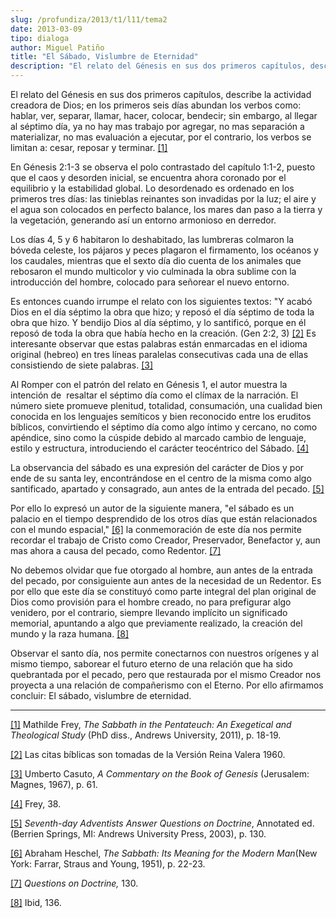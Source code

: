 ```yaml
---
slug: /profundiza/2013/t1/l11/tema2
date: 2013-03-09
tipo: dialoga
author: Miguel Patiño
title: "El Sábado, Vislumbre de Eternidad"
description: "El relato del Génesis en sus dos primeros capítulos, describe la actividad  creadora de Dios; en los primeros seis días abundan los verbos como: hablar,  ver, separar, llamar, hacer, colocar, bendecir; sin embargo, al llegar al  séptimo día, ya no hay mas trabajo por agregar, ..."
---
```


El relato del Génesis en sus dos primeros capítulos, describe la actividad creadora de Dios; en los primeros seis días abundan los verbos como: hablar, ver, separar, llamar, hacer, colocar, bendecir; sin embargo, al llegar al séptimo día, ya no hay mas trabajo por agregar, no mas separación a materializar, no mas evaluación a ejecutar, por el contrario, los verbos se limitan a: cesar, reposar y terminar. [[1]](file:///C:/Users/elifo/Desktop/El%20S%C3%A1bado,%20Vislumbre%20de%20Eternidad.docx#_ftn1 "")

En Génesis 2:1-3 se observa el polo contrastado del capítulo 1:1-2, puesto que el caos y desorden inicial, se encuentra ahora coronado por el equilibrio y la estabilidad global. Lo desordenado es ordenado en los primeros tres días: las tinieblas reinantes son invadidas por la luz; el aire y el agua son colocados en perfecto balance, los mares dan paso a la tierra y la vegetación, generando así un entorno armonioso en derredor.

Los días 4, 5 y 6 habitaron lo deshabitado, las lumbreras colmaron la bóveda celeste, los pájaros y peces plagaron el firmamento, los océanos y los caudales, mientras que el sexto día dio cuenta de los animales que rebosaron el mundo multicolor y vio culminada la obra sublime con la introducción del hombre, colocado para señorear el nuevo entorno.

Es entonces cuando irrumpe el relato con los siguientes textos: "Y acabó Dios en el día séptimo la obra que hizo; y reposó el día séptimo de toda la obra que hizo. Y bendijo Dios al día séptimo, y lo santificó, porque en él reposó de toda la obra que había hecho en la creación. (Gen 2:2, 3) [[2]](file:///C:/Users/elifo/Desktop/El%20S%C3%A1bado,%20Vislumbre%20de%20Eternidad.docx#_ftn2 "") Es interesante observar que estas palabras están enmarcadas en el idioma original (hebreo) en tres líneas paralelas consecutivas cada una de ellas consistiendo de siete palabras. [[3]](file:///C:/Users/elifo/Desktop/El%20S%C3%A1bado,%20Vislumbre%20de%20Eternidad.docx#_ftn3 "")

Al Romper con el patrón del relato en Génesis 1, el autor muestra la intención de  resaltar el séptimo día como el clímax de la narración. El número siete promueve plenitud, totalidad, consumación, una cualidad bien conocida en los lenguajes semíticos y bien reconocido entre los eruditos bíblicos, convirtiendo el séptimo día como algo íntimo y cercano, no como apéndice, sino como la cúspide debido al marcado cambio de lenguaje, estilo y estructura, introduciendo el carácter teocéntrico del Sábado. [[4]](file:///C:/Users/elifo/Desktop/El%20S%C3%A1bado,%20Vislumbre%20de%20Eternidad.docx#_ftn4 "")

La observancia del sábado es una expresión del carácter de Dios y por ende de su santa ley, encontrándose en el centro de la misma como algo santificado, apartado y consagrado, aun antes de la entrada del pecado. [[5]](file:///C:/Users/elifo/Desktop/El%20S%C3%A1bado,%20Vislumbre%20de%20Eternidad.docx#_ftn5 "")

Por ello lo expresó un autor de la siguiente manera, "el sábado es un palacio en el tiempo desprendido de los otros días que están relacionados con el mundo espacial," [[6]](file:///C:/Users/elifo/Desktop/El%20S%C3%A1bado,%20Vislumbre%20de%20Eternidad.docx#_ftn6 "") la conmemoración de este día nos permite recordar el trabajo de Cristo como Creador, Preservador, Benefactor y, aun mas ahora a causa del pecado, como Redentor. [[7]](file:///C:/Users/elifo/Desktop/El%20S%C3%A1bado,%20Vislumbre%20de%20Eternidad.docx#_ftn7 "")

No debemos olvidar que fue otorgado al hombre, aun antes de la entrada del pecado, por consiguiente aun antes de la necesidad de un Redentor. Es por ello que este día se constituyó como parte integral del plan original de Dios como provisión para el hombre creado, no para prefigurar algo venidero, por el contrario, siempre llevando implícito un significado memorial, apuntando a algo que previamente realizado, la creación del mundo y la raza humana. [[8]](file:///C:/Users/elifo/Desktop/El%20S%C3%A1bado,%20Vislumbre%20de%20Eternidad.docx#_ftn8 "")

Observar el santo día, nos permite conectarnos con nuestros orígenes y al mismo tiempo, saborear el futuro eterno de una relación que ha sido quebrantada por el pecado, pero que restaurada por el mismo Creador nos proyecta a una relación de compañerismo con el Eterno. Por ello afirmamos concluir: El sábado, vislumbre de eternidad.

* * *

[[1]](file:///C:/Users/elifo/Desktop/El%20S%C3%A1bado,%20Vislumbre%20de%20Eternidad.docx#_ftnref1 "") Mathilde Frey, _The Sabbath in the Pentateuch: An Exegetical and Theological Study_ (PhD diss., Andrews University, 2011), p. 18-19.

[[2]](file:///C:/Users/elifo/Desktop/El%20S%C3%A1bado,%20Vislumbre%20de%20Eternidad.docx#_ftnref2 "") Las citas bíblicas son tomadas de la Versión Reina Valera 1960.

[[3]](file:///C:/Users/elifo/Desktop/El%20S%C3%A1bado,%20Vislumbre%20de%20Eternidad.docx#_ftnref3 "") Umberto Casuto, _A Commentary on the Book of Genesis_ (Jerusalem: Magnes, 1967), p. 61.

[[4]](file:///C:/Users/elifo/Desktop/El%20S%C3%A1bado,%20Vislumbre%20de%20Eternidad.docx#_ftnref4 "") Frey, 38.

[[5]](file:///C:/Users/elifo/Desktop/El%20S%C3%A1bado,%20Vislumbre%20de%20Eternidad.docx#_ftnref5 "") _Seventh-day Adventists Answer Questions on Doctrine_, Annotated ed. (Berrien Springs, MI: Andrews University Press, 2003), p. 130.

[[6]](file:///C:/Users/elifo/Desktop/El%20S%C3%A1bado,%20Vislumbre%20de%20Eternidad.docx#_ftnref6 "") Abraham Heschel, _The Sabbath: Its Meaning for the Modern Man_(New York: Farrar, Straus and Young, 1951), p. 22-23.

[[7]](file:///C:/Users/elifo/Desktop/El%20S%C3%A1bado,%20Vislumbre%20de%20Eternidad.docx#_ftnref7 "") _Questions on Doctrine,_ 130.

[[8]](file:///C:/Users/elifo/Desktop/El%20S%C3%A1bado,%20Vislumbre%20de%20Eternidad.docx#_ftnref8 "") Ibid, 136.
